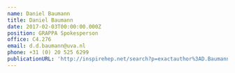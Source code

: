 ```yaml
---
name: Daniel Baumann
title: Daniel Baumann
date: 2017-02-03T00:00:00.000Z
position: GRAPPA Spokesperson
office: C4.276
email: d.d.baumann@uva.nl
phone: +31 (0) 20 525 6299
publicationURL: 'http://inspirehep.net/search?p=exactauthor%3AD.Baumann.2+'
---
```

